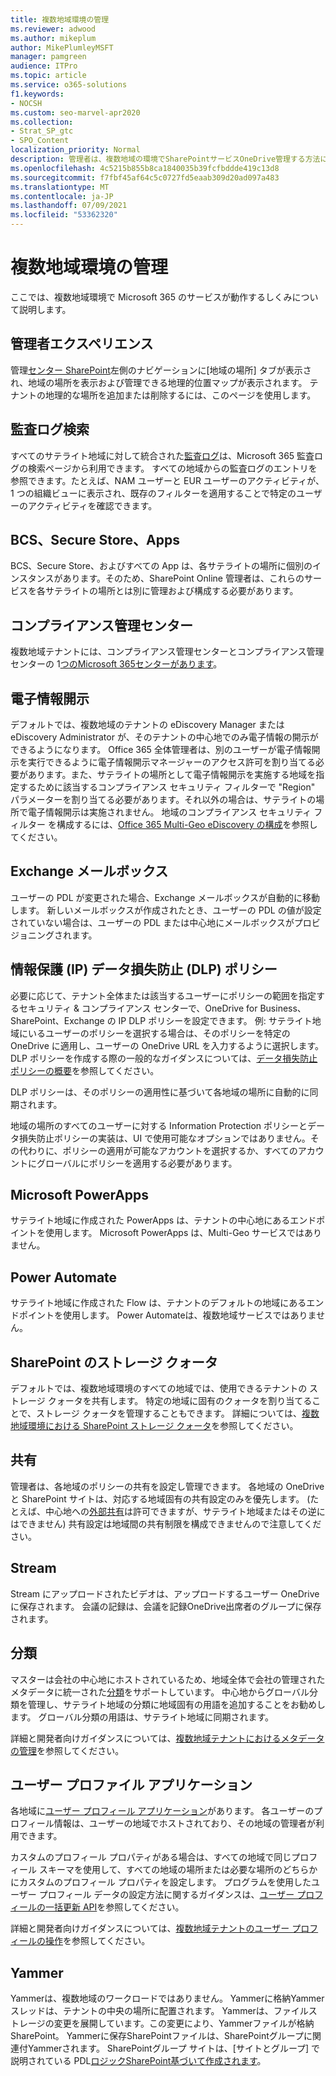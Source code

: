 ```yaml
---
title: 複数地域環境の管理
ms.reviewer: adwood
ms.author: mikeplum
author: MikePlumleyMSFT
manager: pamgreen
audience: ITPro
ms.topic: article
ms.service: o365-solutions
f1.keywords:
- NOCSH
ms.custom: seo-marvel-apr2020
ms.collection:
- Strat_SP_gtc
- SPO_Content
localization_priority: Normal
description: 管理者は、複数地域の環境でSharePointサービスOneDrive管理する方法について学習できます。
ms.openlocfilehash: 4c5215b855b8ca1840035b39fcfbddde419c13d8
ms.sourcegitcommit: f7fbf45af64c5c0727fd5eaab309d20ad097a483
ms.translationtype: MT
ms.contentlocale: ja-JP
ms.lasthandoff: 07/09/2021
ms.locfileid: "53362320"
---
```

# <a name="administering-a-multi-geo-environment"></a>複数地域環境の管理

ここでは、複数地域環境で Microsoft 365 のサービスが動作するしくみについて説明します。

## <a name="administrator-experience"></a>管理者エクスペリエンス

管理[センター SharePoint](https://admin.microsoft.com/sharepoint)左側のナビゲーションに[地域の場所] タブが表示され、地域の場所を表示および管理できる地理的位置マップが表示されます。 テナントの地理的な場所を追加または削除するには、このページを使用します。

## <a name="audit-log-search"></a>監査ログ検索

すべてのサテライト地域に対して統合された[監査ログ](https://support.office.com/article/0d4d0f35-390b-4518-800e-0c7ec95e946c)は、Microsoft 365 監査ログの検索ページから利用できます。 すべての地域からの監査ログのエントリを参照できます。たとえば、NAM ユーザーと EUR ユーザーのアクティビティが、1 つの組織ビューに表示され、既存のフィルターを適用することで特定のユーザーのアクティビティを確認できます。

## <a name="bcs-secure-store-apps"></a>BCS、Secure Store、Apps

BCS、Secure Store、およびすべての App は、各サテライトの場所に個別のインスタンスがあります。そのため、SharePoint Online 管理者は、これらのサービスを各サテライトの場所とは別に管理および構成する必要があります。

## <a name="compliance-admin-center"></a>コンプライアンス管理センター

複数地域テナントには、コンプライアンス管理センターとコンプライアンス管理センターの 1[つのMicrosoft 365センターがあります](https://compliance.microsoft.com/)。

## <a name="ediscovery"></a>電子情報開示

デフォルトでは、複数地域のテナントの eDiscovery Manager またはeDiscovery Administrator が、そのテナントの中心地でのみ電子情報の開示ができるようになります。 Office 365 全体管理者は、別のユーザーが電子情報開示を実行できるように電子情報開示マネージャーのアクセス許可を割り当てる必要があります。また、サテライトの場所として電子情報開示を実施する地域を指定するために該当するコンプライアンス セキュリティ フィルターで "Region" パラメーターを割り当てる必要があります。それ以外の場合は、サテライトの場所で電子情報開示は実施されません。 地域のコンプライアンス セキュリティ フィルター を構成するには、[Office 365 Multi-Geo eDiscovery の構成](multi-geo-ediscovery-configuration.md)を参照してください。

## <a name="exchange-mailboxes"></a>Exchange メールボックス

ユーザーの PDL が変更された場合、Exchange メールボックスが自動的に移動します。 新しいメールボックスが作成されたとき、ユーザーの PDL の値が設定されていない場合は、ユーザーの PDL または中心地にメールボックスがプロビジョニングされます。

## <a name="information-protection-ip-data-loss-prevention-dlp-policy"></a>情報保護 (IP) データ損失防止 (DLP) ポリシー

必要に応じて、テナント全体または該当するユーザーにポリシーの範囲を指定するセキュリティ & コンプライアンス センターで、OneDrive for Business、SharePoint、Exchange の IP DLP ポリシーを設定できます。 例: サテライト地域にいるユーザーのポリシーを選択する場合は、そのポリシーを特定の OneDrive に適用し、ユーザーの OneDrive URL を入力するように選択します。 DLP ポリシーを作成する際の一般的なガイダンスについては、[データ損失防止ポリシーの概要](https://support.office.com/article/1966b2a7-d1e2-4d92-ab61-42efbb137f5e)を参照してください。

DLP ポリシーは、そのポリシーの適用性に基づいて各地域の場所に自動的に同期されます。

地域の場所のすべてのユーザーに対する Information Protection ポリシーとデータ損失防止ポリシーの実装は、UI で使用可能なオプションではありません。その代わりに、ポリシーの適用が可能なアカウントを選択するか、すべてのアカウントにグローバルにポリシーを適用する必要があります。

## <a name="microsoft-powerapps"></a>Microsoft PowerApps

サテライト地域に作成された PowerApps は、テナントの中心地にあるエンドポイントを使用します。 Microsoft PowerApps は、Multi-Geo サービスではありません。 

## <a name="power-automate"></a>Power Automate

サテライト地域に作成された Flow は、テナントのデフォルトの地域にあるエンドポイントを使用します。  Power Automateは、複数地域サービスではありません。 

## <a name="sharepoint-storage-quota"></a>SharePoint のストレージ クォータ

デフォルトでは、複数地域環境のすべての地域では、使用できるテナントの ストレージ クォータを共有します。  特定の地域に固有のクォータを割り当てることで、ストレージ クォータを管理することもできます。 詳細については、[複数地域環境における SharePoint ストレージ クォータ](sharepoint-multi-geo-storage-quota.md)を参照してください。

## <a name="sharing"></a>共有

管理者は、各地域のポリシーの共有を設定し管理できます。 各地域の OneDrive と SharePoint サイトは、対応する地域固有の共有設定のみを優先します。 (たとえば、中心地への[外部共有](https://support.office.com/article/C8A462EB-0723-4B0B-8D0A-70FEAFE4BE85)は許可できますが、サテライト地域またはその逆にはできません) 共有設定は地域間の共有制限を構成できませんので注意してください。

## <a name="stream"></a>Stream

Stream にアップロードされたビデオは、アップロードするユーザー OneDriveに保存されます。 会議の記録は、会議を記録OneDrive出席者のグループに保存されます。

## <a name="taxonomy"></a>分類

マスターは会社の中心地にホストされているため、地域全体で会社の管理されたメタデータに統一された[分類](/sharepoint/managed-metadata)をサポートしています。 中心地からグローバル分類を管理し、サテライト地域の分類に地域固有の用語を追加することをお勧めします。 グローバル分類の用語は、サテライト地域に同期されます。

詳細と開発者向けガイダンスについては、[複数地域テナントにおけるメタデータの管理](/sharepoint/dev/solution-guidance/multigeo-managedmetadata)を参照してください。

## <a name="user-profile-application"></a>ユーザー プロファイル アプリケーション

各地域に[ユーザー プロフィール アプリケーション](/sharepoint/manage-user-profiles)があります。 各ユーザーのプロフィール情報は、ユーザーの地域でホストされており、その地域の管理者が利用できます。

カスタムのプロフィール プロパティがある場合は、すべての地域で同じプロフィール スキーマを使用して、すべての地域の場所または必要な場所のどちらかにカスタムのプロフィール プロパティを設定します。 プログラムを使用したユーザー プロフィール データの設定方法に関するガイダンスは、[ユーザー プロフィールの一括更新 API](/sharepoint/dev/solution-guidance/bulk-user-profile-update-api-for-sharepoint-online)を参照してください。

詳細と開発者向けガイダンスについては、[複数地域テナントのユーザー プロフィールの操作](/sharepoint/dev/solution-guidance/multigeo-userprofileexperience)を参照してください。

## <a name="yammer"></a>Yammer

Yammerは、複数地域のワークロードではありません。 Yammerに格納Yammerスレッドは、テナントの中央の場所に配置されます。 Yammerは、ファイルストレージの変更を展開しています。この変更により、Yammerファイルが格納SharePoint。 Yammerに保存SharePointファイルは、SharePointグループに関連付Yammerされます。 SharePointグループ サイトは、[サイトとグループ] で説明されている PDL[ロジックSharePoint基づいて作成されます](multi-geo-capabilities-in-onedrive-and-sharepoint-online-in-microsoft-365.md#sharepoint-sites-and-groups)。